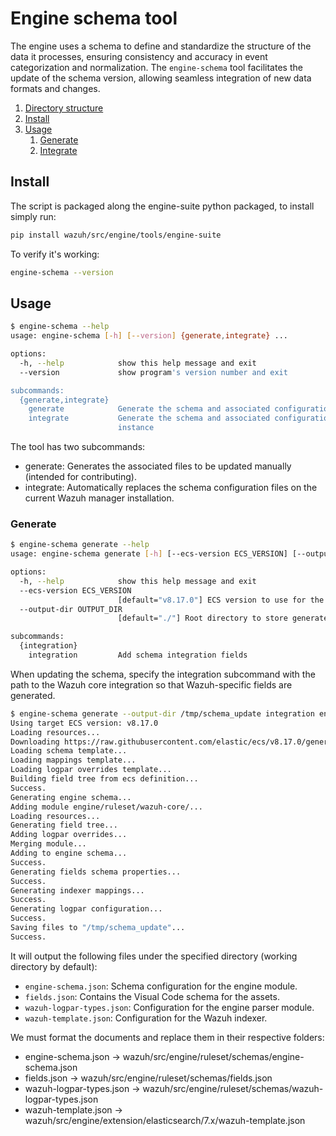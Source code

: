 # Engine schema tool
The engine uses a schema to define and standardize the structure of the data it processes, ensuring consistency and accuracy in event categorization and normalization. The `engine-schema` tool facilitates the update of the schema version, allowing seamless integration of new data formats and changes.

1. [Directory structure](#directory-structure)
2. [Install](#install)
3. [Usage](#usage)
    1. [Generate](#generate)
    2. [Integrate](#integrate)

## Install
The script is packaged along the engine-suite python packaged, to install simply run:
```bash
pip install wazuh/src/engine/tools/engine-suite
```
To verify it's working:
```bash
engine-schema --version
```

## Usage
```bash
$ engine-schema --help
usage: engine-schema [-h] [--version] {generate,integrate} ...

options:
  -h, --help            show this help message and exit
  --version             show program's version number and exit

subcommands:
  {generate,integrate}
    generate            Generate the schema and associated configuration
    integrate           Generate the schema and associated configuration and apply them to an Engine
                        instance
```

The tool has two subcommands:
- generate: Generates the associated files to be updated manually (intended for contributing).
- integrate: Automatically replaces the schema configuration files on the current Wazuh manager installation.

### Generate

```bash
$ engine-schema generate --help
usage: engine-schema generate [-h] [--ecs-version ECS_VERSION] [--output-dir OUTPUT_DIR] {integration} ...

options:
  -h, --help            show this help message and exit
  --ecs-version ECS_VERSION
                        [default="v8.17.0"] ECS version to use for the schema generation
  --output-dir OUTPUT_DIR
                        [default="./"] Root directory to store generated files

subcommands:
  {integration}
    integration         Add schema integration fields
```

When updating the schema, specify the integration subcommand with the path to the Wazuh core integration so that Wazuh-specific fields are generated.

```bash
$ engine-schema generate --output-dir /tmp/schema_update integration engine/ruleset/wazuh-core/
Using target ECS version: v8.17.0
Loading resources...
Downloading https://raw.githubusercontent.com/elastic/ecs/v8.17.0/generated/ecs/ecs_flat.yml...
Loading schema template...
Loading mappings template...
Loading logpar overrides template...
Building field tree from ecs definition...
Success.
Generating engine schema...
Adding module engine/ruleset/wazuh-core/...
Loading resources...
Generating field tree...
Adding logpar overrides...
Merging module...
Adding to engine schema...
Success.
Generating fields schema properties...
Success.
Generating indexer mappings...
Success.
Generating logpar configuration...
Success.
Saving files to "/tmp/schema_update"...
Success.
```
It will output the following files under the specified directory (working directory by default):
- `engine-schema.json`: Schema configuration for the engine module.
- `fields.json`: Contains the Visual Code schema for the assets.
- `wazuh-logpar-types.json`: Configuration for the engine parser module.
- `wazuh-template.json`: Configuration for the Wazuh indexer.

We must format the documents and replace them in their respective folders:
- engine-schema.json -> wazuh/src/engine/ruleset/schemas/engine-schema.json
- fields.json -> wazuh/src/engine/ruleset/schemas/fields.json
- wazuh-logpar-types.json -> wazuh/src/engine/ruleset/schemas/wazuh-logpar-types.json
- wazuh-template.json -> wazuh/src/engine/extension/elasticsearch/7.x/wazuh-template.json
